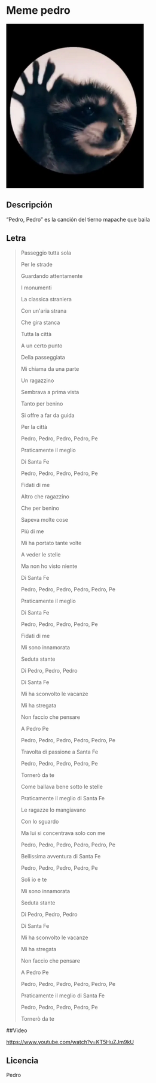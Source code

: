 # Meme pedro

![Imagen de Portada](Pedro.jpg)

## Descripción

“Pedro, Pedro” es la canción del tierno mapache que baila

## Letra

>Passeggio tutta sola
>
>Per le strade
>
>Guardando attentamente
>
>I monumenti
>
>La classica straniera
>
>Con un'aria strana
>
>Che gira stanca
>
>Tutta la città
>
>A un certo punto
>
>Della passeggiata
>
>Mi chiama da una parte
>
>Un ragazzino
>
>Sembrava a prima vista
>
>Tanto per benino
>
>Si offre a far da guida
>
>Per la città
>
>Pedro, Pedro, Pedro, Pedro, Pe
>
>Praticamente il meglio
>
>Di Santa Fe
>
>Pedro, Pedro, Pedro, Pedro, Pe
>
>Fidati di me
>
>Altro che ragazzino
>
>Che per benino
>
>Sapeva molte cose
>
>Più di me
>
>Mi ha portato tante volte
>
>A veder le stelle
>
>Ma non ho visto niente
>
>Di Santa Fe
>
>Pedro, Pedro, Pedro, Pedro, Pedro, Pe
>
>Praticamente il meglio
>
>Di Santa Fe
>
>Pedro, Pedro, Pedro, Pedro, Pe
>
>Fidati di me
>
>Mi sono innamorata
>
>Seduta stante
>
>Di Pedro, Pedro, Pedro
>
>Di Santa Fe
>
>Mi ha sconvolto le vacanze
>
>Mi ha stregata
>
>Non faccio che pensare
>
>A Pedro Pe
>
>Pedro, Pedro, Pedro, Pedro, Pedro, Pe
>
>Travolta di passione a Santa Fe
>
>Pedro, Pedro, Pedro, Pedro, Pe
>
>Tornerò da te
>
>Come ballava bene sotto le stelle
>
>Praticamente il meglio di Santa Fe
>
>Le ragazze lo mangiavano
>
>Con lo sguardo
>
>Ma lui si concentrava solo con me
>
>Pedro, Pedro, Pedro, Pedro, Pedro, Pe
>
>Bellissima avventura di Santa Fe
>
>Pedro, Pedro, Pedro, Pedro, Pe
>
>Soli io e te
>
>Mi sono innamorata
>
>Seduta stante
>
>Di Pedro, Pedro, Pedro
>
>Di Santa Fe
>
>Mi ha sconvolto le vacanze
>
>Mi ha stregata
>
>Non faccio che pensare
>
>A Pedro Pe
>
>Pedro, Pedro, Pedro, Pedro, Pedro, Pe
>
>Praticamente il meglio di Santa Fe
>
>Pedro, Pedro, Pedro, Pedro, Pe
>
>Tornerò da te




##Video


https://www.youtube.com/watch?v=KT5HuZJm9kU

## Licencia
Pedro
